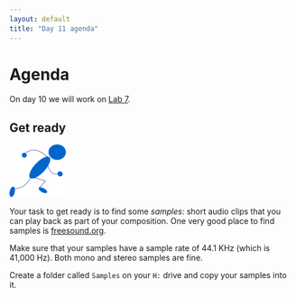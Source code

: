 ```yaml
---
layout: default
title: "Day 11 agenda"
---
```


# Agenda

On day 10 we will work on [Lab 7](../labs/lab07.html).

## Get ready

<img class="parimg" alt="Get ready" src="img/getready.png">

Your task to get ready is to find some *samples*: short audio clips that you can play back as part of your composition.  One very good place to find samples is [freesound.org](http://www.freesound.org/).

Make sure that your samples have a sample rate of 44.1 KHz (which is 41,000 Hz).  Both mono and stereo samples are fine.

Create a folder called `Samples` on your `H:` drive and copy your samples into it.

<div style="clear: both;"></div>
